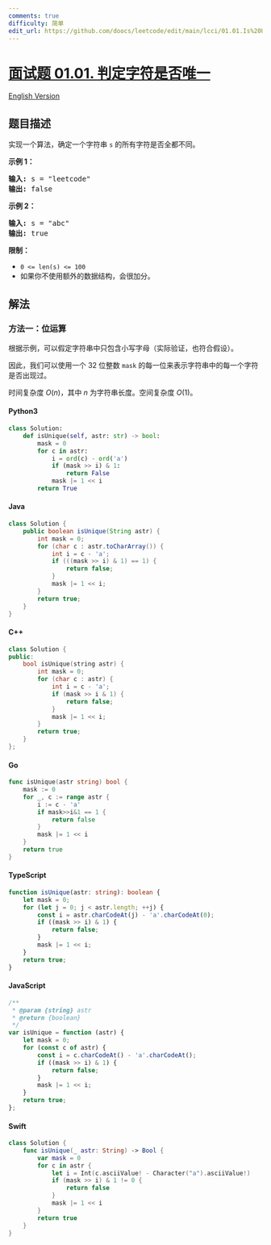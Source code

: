 ```yaml
---
comments: true
difficulty: 简单
edit_url: https://github.com/doocs/leetcode/edit/main/lcci/01.01.Is%20Unique/README.md
---
```


<!-- problem:start -->

# [面试题 01.01. 判定字符是否唯一](https://leetcode.cn/problems/is-unique-lcci)

[English Version](/lcci/01.01.Is%20Unique/README_EN.md)

## 题目描述

<!-- description:start -->

<p>实现一个算法，确定一个字符串 <code>s</code> 的所有字符是否全都不同。</p>

<p><strong>示例 1：</strong></p>

<pre><strong>输入:</strong> s = &quot;leetcode&quot;
<strong>输出:</strong> false 
</pre>

<p><strong>示例 2：</strong></p>

<pre><strong>输入:</strong> s = &quot;abc&quot;
<strong>输出:</strong> true
</pre>

<p><strong>限制：</strong></p>
<ul>
	<li><code>0 <= len(s) <= 100 </code></li>
	<li>如果你不使用额外的数据结构，会很加分。</li>
</ul>

<!-- description:end -->

## 解法

<!-- solution:start -->

### 方法一：位运算

根据示例，可以假定字符串中只包含小写字母（实际验证，也符合假设）。

因此，我们可以使用一个 $32$ 位整数 `mask` 的每一位来表示字符串中的每一个字符是否出现过。

时间复杂度 $O(n)$，其中 $n$ 为字符串长度。空间复杂度 $O(1)$。

<!-- tabs:start -->

#### Python3

```python
class Solution:
    def isUnique(self, astr: str) -> bool:
        mask = 0
        for c in astr:
            i = ord(c) - ord('a')
            if (mask >> i) & 1:
                return False
            mask |= 1 << i
        return True
```

#### Java

```java
class Solution {
    public boolean isUnique(String astr) {
        int mask = 0;
        for (char c : astr.toCharArray()) {
            int i = c - 'a';
            if (((mask >> i) & 1) == 1) {
                return false;
            }
            mask |= 1 << i;
        }
        return true;
    }
}
```

#### C++

```cpp
class Solution {
public:
    bool isUnique(string astr) {
        int mask = 0;
        for (char c : astr) {
            int i = c - 'a';
            if (mask >> i & 1) {
                return false;
            }
            mask |= 1 << i;
        }
        return true;
    }
};
```

#### Go

```go
func isUnique(astr string) bool {
	mask := 0
	for _, c := range astr {
		i := c - 'a'
		if mask>>i&1 == 1 {
			return false
		}
		mask |= 1 << i
	}
	return true
}
```

#### TypeScript

```ts
function isUnique(astr: string): boolean {
    let mask = 0;
    for (let j = 0; j < astr.length; ++j) {
        const i = astr.charCodeAt(j) - 'a'.charCodeAt(0);
        if ((mask >> i) & 1) {
            return false;
        }
        mask |= 1 << i;
    }
    return true;
}
```

#### JavaScript

```js
/**
 * @param {string} astr
 * @return {boolean}
 */
var isUnique = function (astr) {
    let mask = 0;
    for (const c of astr) {
        const i = c.charCodeAt() - 'a'.charCodeAt();
        if ((mask >> i) & 1) {
            return false;
        }
        mask |= 1 << i;
    }
    return true;
};
```

#### Swift

```swift
class Solution {
    func isUnique(_ astr: String) -> Bool {
        var mask = 0
        for c in astr {
            let i = Int(c.asciiValue! - Character("a").asciiValue!)
            if (mask >> i) & 1 != 0 {
                return false
            }
            mask |= 1 << i
        }
        return true
    }
}
```

<!-- tabs:end -->

<!-- solution:end -->

<!-- problem:end -->
